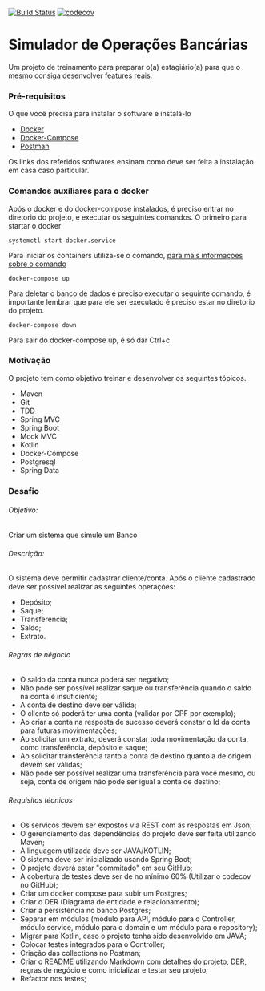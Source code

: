 [![Build Status](https://travis-ci.org/thaynarasilvapinto/SimuladorBanco.svg?branch=master)](https://travis-ci.org/thaynarasilvapinto/SimuladorBanco)
[![codecov](https://codecov.io/gh/thaynarasilvapinto/SimuladorBanco/branch/master/graph/badge.svg)](https://codecov.io/gh/thaynarasilvapinto/SimuladorBanco)

# Simulador de Operações Bancárias 
Um projeto de treinamento para preparar o(a) estagiário(a) para que o mesmo consiga desenvolver features reais. 

### Pré-requisitos
O que você precisa para instalar o software e instalá-lo

* [Docker](https://docs.docker.com/install/#backporting)
* [Docker-Compose](https://docs.docker.com/compose/install/#uninstallation) 
* [Postman](https://chrome.google.com/webstore/detail/postman/fhbjgbiflinjbdggehcddcbncdddomop?hl=pt-BR)

Os links dos referidos softwares ensinam como deve ser feita a instalação em casa caso particular.

### Comandos auxiliares para o docker
Após o docker e do docker-compose instalados, é preciso entrar no diretorio do projeto, e executar os seguintes comandos.
O primeiro para startar o docker
```
systemctl start docker.service
```
Para iniciar os containers utiliza-se o comando,  [para mais informações sobre o comando](https://docs.docker.com/compose/reference/up/) 
```
docker-compose up
```
Para deletar o banco de dados é preciso executar o seguinte comando, é importante lembrar que para ele ser executado é preciso estar no diretorio do projeto.
```
docker-compose down
```
Para sair do docker-compose up, é só dar Ctrl+c

### Motivação
O projeto tem como objetivo treinar e desenvolver os seguintes tópicos.

* Maven 
* Git
* TDD
* Spring MVC
* Spring Boot 
* Mock MVC
* Kotlin
* Docker-Compose
* Postgresql
* Spring Data

### Desafio
###### Objetivo:
Criar um sistema que simule um Banco 
###### Descrição:
O sistema deve permitir cadastrar cliente/conta. Após o cliente cadastrado
deve ser possível realizar as seguintes operações:
* Depósito;
* Saque;
* Transferência;
* Saldo;
* Extrato.
###### Regras de négocio
* O saldo da conta nunca poderá ser negativo;
* Não pode ser possível realizar saque ou transferência quando o saldo na conta é
insuficiente;
* A conta de destino deve ser válida;
* O cliente só poderá ter uma conta (validar por CPF por exemplo);
* Ao criar a conta na resposta de sucesso deverá constar o Id da conta para futuras
movimentações;
* Ao solicitar um extrato, deverá constar toda movimentação da conta, como
transferência, depósito e saque;
* Ao solicitar transferência tanto a conta de destino quanto a de origem devem ser
válidas;
* Não pode ser possível realizar uma transferência para você mesmo, ou seja, conta
de origem não pode ser igual a conta de destino;
###### Requisitos técnicos
* Os serviços devem ser expostos via REST com as respostas em Json;
* O gerenciamento das dependências do projeto deve ser feita utilizando Maven;
* A linguagem utilizada deve ser JAVA/KOTLIN;
* O sistema deve ser inicializado usando Spring Boot;
* O projeto deverá estar "commitado" em seu GitHub;
* A cobertura de testes deve ser de no mínimo 60% (Utilizar o codecov no GitHub);
* Criar um docker compose para subir um Postgres;
* Criar o DER (Diagrama de entidade e relacionamento);
* Criar a persistência no banco Postgres;
* Separar em módulos (módulo para API, módulo para o Controller, módulo service,
módulo para o domain e um módulo para o repository);
* Migrar para Kotlin, caso o projeto tenha sido desenvolvido em JAVA;
* Colocar testes integrados para o Controller;
* Criação das collections no Postman;
* Criar o README utilizando Markdown com detalhes do projeto, DER, regras de
negócio e como inicializar e testar seu projeto;
* Refactor nos testes;